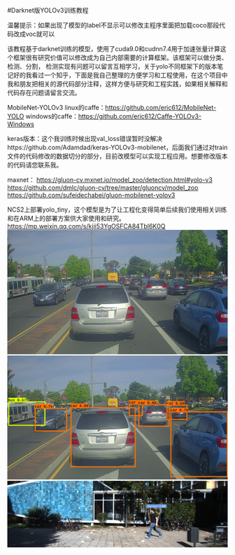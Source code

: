 
#Darknet版YOLOv3训练教程

温馨提示：如果出现了模型的label不显示可以修改主程序里面把加载coco那段代码改成voc就可以

该教程基于darknet训练的模型，使用了cuda9.0和cudnn7.4用于加速张量计算这个框架很有研究价值可以修改成为自己内部需要的计算框架。该框架可以做分类、检测、分割，
检测实现有问题可以留言互相学习，关于yolo不同框架下的版本笔记好的我看过一个知乎，下面是我自己整理的方便学习和工程使用，在这个项目中我和朋友把相关的源代码部分注释，这样方便与研究和工程实践，如果相关解释和代码存在问题请留言交流。

MobileNet-YOLOv3
linux的caffe：https://github.com/eric612/MobileNet-YOLO
windows的caffe：https://github.com/eric612/Caffe-YOLOv3-Windows 

keras版本：这个我训练时候出现val_loss错误暂时没解决https://github.com/Adamdad/keras-YOLOv3-mobilenet，后面我们通过对train文件的代码修改的数据切分的部分，目前改模型可以实现工程应用。想要修改版本的代码请您联系我。

maxnet：
https://gluon-cv.mxnet.io/model_zoo/detection.html#yolo-v3
https://github.com/dmlc/gluon-cv/tree/master/gluoncv/model_zoo
https://github.com/sufeidechabei/gluon-mobilenet-yolov3

NCS2上部署yolo_tiny，这个模型是为了让工程化变得简单后续我们使用相关训练和在ARM上的部署方案供大家使用和研究。
https://mp.weixin.qq.com/s/kjii53YgOSFCA84Tbl6K0Q
![](https://github.com/Eric3911/Dakrnet-YOLOv3/blob/master/prediction_input.jpg)
![](https://github.com/Eric3911/Dakrnet-YOLOv3/blob/master/prediction_output.jpg)
![](https://github.com/Eric3911/Dakrnet-YOLOv3/blob/master/_20181129174354.png)
